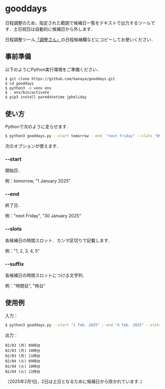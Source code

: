 # gooddays

日程調整のため，指定された範囲で候補日一覧をテキストで出力するツールです．土日祝日は自動的に候補日から外します．

日程調整ツール[「調整さん」](https://chouseisan.com)の日程候補欄などにコピーしてお使いください．

## 事前準備

以下のようにPython実行環境をご準備ください．

```sh
$ git clone https://github.com/kanaya/gooddays.git
$ cd gooddays
$ python3 -m venv env
$ . env/bin/activate
$ pip3 install paredatetime jpholiday
```

## 使い方

Pythonで次のように走らせます．

```sh
$ python3 gooddays.py --start tomorrow --end  "next friday" --slots "09, 10, 11" --suffix "時台"
```
次のオプションが使えます．

### --start

開始日．

例：tomorrow, "1 January 2025"

### --end

終了日．

例："next Friday", "30 January 2025"

### --slots

各候補日の時間スロット．カンマ区切りで記載します．

例："1, 2, 3, 4, 5"

### --suffix

各候補日の時間スロットにつける文字列．

例："時間目", "時台"

## 使用例

入力：

```sh
$ python3 gooddays.py --start "1 feb. 2025" --end "4 feb. 2025" --slots "09, 10, 11" --suffix "時台"
```

出力：
```
02/03 (月) 09時台
02/03 (月) 10時台
02/03 (月) 11時台
02/04 (火) 09時台
02/04 (火) 10時台
02/04 (火) 11時台
```

（2025年2月1日，2日は土日となるために候補日から除かれています．）


